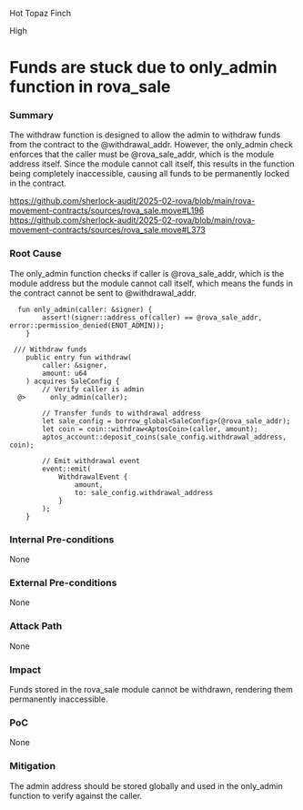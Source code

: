 Hot Topaz Finch

High

# Funds are stuck due to only_admin function in rova_sale

### Summary

The withdraw function is designed to allow the admin to withdraw funds from the contract to the @withdrawal_addr. However, the only_admin check enforces that the caller must be @rova_sale_addr, which is the module address itself. Since the module cannot call itself, this results in the function being completely inaccessible, causing all funds to be permanently locked in the contract.

https://github.com/sherlock-audit/2025-02-rova/blob/main/rova-movement-contracts/sources/rova_sale.move#L196
https://github.com/sherlock-audit/2025-02-rova/blob/main/rova-movement-contracts/sources/rova_sale.move#L373

### Root Cause

The only_admin function checks if caller is @rova_sale_addr, which is the module address but the module cannot call itself, which means the funds in the contract cannot be sent to @withdrawal_addr.

```solidity
  fun only_admin(caller: &signer) {
        assert!(signer::address_of(caller) == @rova_sale_addr, error::permission_denied(ENOT_ADMIN));
    }
```

```solidity
 /// Withdraw funds
    public entry fun withdraw(
        caller: &signer,
        amount: u64
    ) acquires SaleConfig {        
        // Verify caller is admin
  @>      only_admin(caller);

        // Transfer funds to withdrawal address
        let sale_config = borrow_global<SaleConfig>(@rova_sale_addr);
        let coin = coin::withdraw<AptosCoin>(caller, amount);
        aptos_account::deposit_coins(sale_config.withdrawal_address, coin);

        // Emit withdrawal event
        event::emit(
            WithdrawalEvent {
                amount,
                to: sale_config.withdrawal_address
            }
        );
    }
```

### Internal Pre-conditions

None

### External Pre-conditions

None

### Attack Path

None

### Impact

Funds stored in the rova_sale module cannot be withdrawn, rendering them permanently inaccessible.

### PoC

None

### Mitigation

The admin address should be stored globally and used in the only_admin function to verify against the caller.